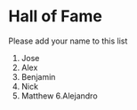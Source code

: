 # Hall of Fame
Please add your name to this list

1. Jose
2. Alex
3. Benjamin
4. Nick
5. Matthew
6.Alejandro
